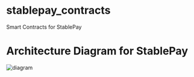 # stablepay_contracts
Smart Contracts for StablePay



# Architecture Diagram for StablePay

![diagram](https://github.com/StablePay/stablepay_contracts/blob/master/docs/Screen%20Shot%202018-10-06%20at%208.44.34%20PM.png)